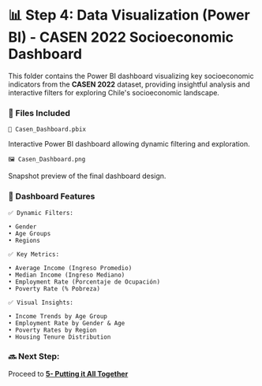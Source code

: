 # 📊 Step 4: Data Visualization (Power BI) - CASEN 2022 Socioeconomic Dashboard
This folder contains the Power BI dashboard visualizing key socioeconomic indicators from the **CASEN 2022** dataset, providing insightful analysis and interactive filters for exploring Chile's socioeconomic landscape.

### 📌 Files Included
```
📁 Casen_Dashboard.pbix
```
Interactive Power BI dashboard allowing dynamic filtering and exploration.
```
🖼️ Casen_Dashboard.png
```
Snapshot preview of the final dashboard design.
### 🎯 Dashboard Features
```
✅ Dynamic Filters:

• Gender
• Age Groups
• Regions

✅ Key Metrics:

• Average Income (Ingreso Promedio)
• Median Income (Ingreso Mediano)
• Employment Rate (Porcentaje de Ocupación)
• Poverty Rate (% Pobreza)

✅ Visual Insights:

• Income Trends by Age Group
• Employment Rate by Gender & Age
• Poverty Rates by Region
• Housing Tenure Distribution
```
### 🔜 Next Step: 
Proceed to **[5- Putting it All Together](../5-%20Putting%20it%20All%20Together/)**
